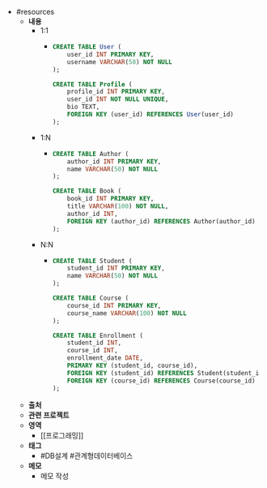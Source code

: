 - #resources
	- **내용**
		- 1:1
			- ```sql
			  CREATE TABLE User (
			      user_id INT PRIMARY KEY,
			      username VARCHAR(50) NOT NULL
			  );
			  
			  CREATE TABLE Profile (
			      profile_id INT PRIMARY KEY,
			      user_id INT NOT NULL UNIQUE,
			      bio TEXT,
			      FOREIGN KEY (user_id) REFERENCES User(user_id)
			  );
			  ```
		- 1:N
			- ```sql
			  CREATE TABLE Author (
			      author_id INT PRIMARY KEY,
			      name VARCHAR(50) NOT NULL
			  );
			  
			  CREATE TABLE Book (
			      book_id INT PRIMARY KEY,
			      title VARCHAR(100) NOT NULL,
			      author_id INT,
			      FOREIGN KEY (author_id) REFERENCES Author(author_id)
			  );
			  ```
		- N:N
			- ```sql
			  CREATE TABLE Student (
			      student_id INT PRIMARY KEY,
			      name VARCHAR(50) NOT NULL
			  );
			  
			  CREATE TABLE Course (
			      course_id INT PRIMARY KEY,
			      course_name VARCHAR(100) NOT NULL
			  );
			  
			  CREATE TABLE Enrollment (
			      student_id INT,
			      course_id INT,
			      enrollment_date DATE,
			      PRIMARY KEY (student_id, course_id),
			      FOREIGN KEY (student_id) REFERENCES Student(student_id),
			      FOREIGN KEY (course_id) REFERENCES Course(course_id)
			  );
			  ```
	- **출처**
	- **관련 프로젝트**
	- **영역**
		- [[프로그래밍]]
	- **태그**
		- #DB설계  #관계형데이터베이스
	- **메모**
		- 메모 작성